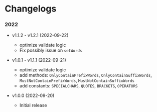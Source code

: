# Changelogs

### 2022

- v1.1.2 - v1.2.1 (2022-09-22)
  - optimize validate logic
  - Fix possibly issue on `setWords`

- v1.0.1 - v1.1.1 (2022-09-21)
  - optimize validate logic
  - add methods: `OnlyContainPrefixWords`, `OnlyContainSuffixWords`, `MustNotContainPrefixWords`, `MustNotContainSuffixWords`
  - add constants: `SPECIALCHARS`, `QUOTES`, `BRACKETS`, `OPERATORS`

- v1.0.0 (2022-09-20)
    - Initial release

